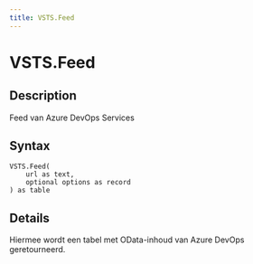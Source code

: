 ```yaml
---
title: VSTS.Feed
---
```


# VSTS.Feed


## Description

Feed van Azure DevOps Services


## Syntax

```powerquery
VSTS.Feed(
    url as text,
    optional options as record
) as table
```


## Details

Hiermee wordt een tabel met OData-inhoud van Azure DevOps geretourneerd.


